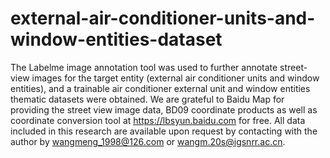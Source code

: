 # external-air-conditioner-units-and-window-entities-dataset
The Labelme image annotation tool was used to further annotate street-view images for the target entity (external air conditioner units and window entities), and a trainable air conditioner external unit and window entities thematic datasets were obtained. We are grateful to Baidu Map for providing the street view image data, BD09 coordinate products as well as coordinate conversion tool at https://lbsyun.baidu.com for free. All data included in this research are available upon request by contacting with the author by wangmeng_1998@126.com or wangm.20s@igsnrr.ac.cn.
